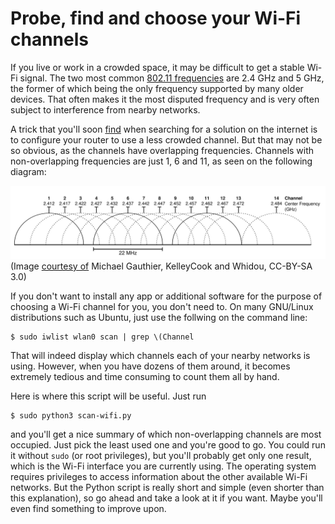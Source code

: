 
# Probe, find and choose your Wi-Fi channels

If you live or work in a crowded space, it may be difficult to get a stable
Wi-Fi signal. The two most common
[802.11 frequencies](https://en.wikipedia.org/wiki/IEEE_802.11#Channels_and_frequencies)
are 2.4 GHz and 5 GHz, the former of which being the only frequency supported
by many older devices. That often makes it the most disputed frequency and is
very often subject to interference from nearby networks.

A trick that you'll soon
[find](https://www.howtogeek.com/197268/how-to-find-the-best-wi-fi-channel-for-your-router-on-any-operating-system/)
when searching for a solution on the internet is to configure your router to
use a less crowded channel. But that may not be so obvious, as the channels
have overlapping frequencies. Channels with non-overlapping frequencies are
just 1, 6 and 11, as seen on the following diagram:

![Depiction of Wi-Fi channels in the 2.4 GHz band](wifi-channels.svg)
(Image
[courtesy of](https://en.wikipedia.org/wiki/IEEE_802.11#/media/File:2.4_GHz_Wi-Fi_channels_(802.11b,g_WLAN).svg)
Michael Gauthier, KelleyCook and Whidou, CC-BY-SA 3.0)

If you don't want to install any app or additional software for the purpose of
choosing a Wi-Fi channel for you, you don't need to. On many GNU/Linux
distributions such as Ubuntu, just use the follwing on the command line:

```
$ sudo iwlist wlan0 scan | grep \(Channel
```

That will indeed display which channels each of your nearby networks is using.
However, when you have dozens of them around, it becomes extremely tedious and
time consuming to count them all by hand.

Here is where this script will be useful. Just run

```
$ sudo python3 scan-wifi.py
```

and you'll get a nice summary of which non-overlapping channels are most
occupied. Just pick the least used one and you're good to go. You could run it
without `sudo` (or root privileges), but you'll probably get only one result,
which is the Wi-Fi interface you are currently using. The operating system
requires privileges to access information about the other available Wi-Fi
networks. But the Python script is really short and simple (even shorter than
this explanation), so go ahead and take a look at it if you want. Maybe you'll
even find something to improve upon.

